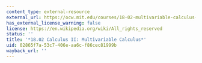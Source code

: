```yaml
---
content_type: external-resource
external_url: https://ocw.mit.edu/courses/18-02-multivariable-calculus-spring-2006/
has_external_license_warning: false
license: https://en.wikipedia.org/wiki/All_rights_reserved
status: ''
title: '*18.02 Calculus II: Multivariable Calculus*'
uid: 02865f7a-53c7-406e-aa6c-f86cec81999b
wayback_url: ''
---
```

